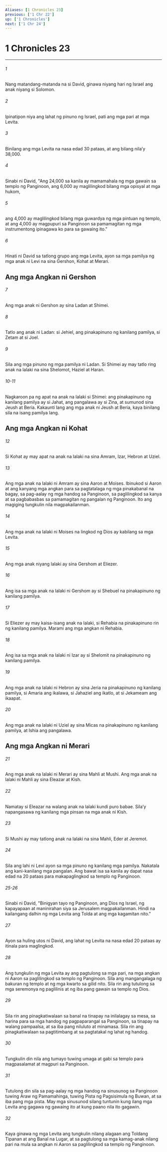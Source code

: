 ```yaml
---
Aliases: [1 Chronicles 23]
previous: ['1 Chr 22']
up: ['1 Chronicles']
next: ['1 Chr 24']
---
```

# 1 Chronicles 23

***

###### 1
Nang matandang-matanda na si David, ginawa niyang hari ng Israel ang anak niyang si Solomon. 

###### 2
Ipinatipon niya ang lahat ng pinuno ng Israel, pati ang mga pari at mga Levita. 

###### 3
Binilang ang mga Levita na nasa edad 30 pataas, at ang bilang nilaʼy 38,000. 

###### 4
Sinabi ni David, "Ang 24,000 sa kanila ay mamamahala ng mga gawain sa templo ng Panginoon, ang 6,000 ay maglilingkod bilang mga opisyal at mga hukom, 

###### 5
ang 4,000 ay maglilingkod bilang mga guwardya ng mga pintuan ng templo, at ang 4,000 ay magpupuri sa Panginoon sa pamamagitan ng mga instrumentong ipinagawa ko para sa gawaing ito." 

###### 6
Hinati ni David sa tatlong grupo ang mga Levita, ayon sa mga pamilya ng mga anak ni Levi na sina Gershon, Kohat at Merari.

## Ang mga Angkan ni Gershon 

###### 7
Ang mga anak ni Gershon ay sina Ladan at Shimei. 

###### 8
Tatlo ang anak ni Ladan: si Jehiel, ang pinakapinuno ng kanilang pamilya, si Zetam at si Joel. 

###### 9
Sila ang mga pinuno ng mga pamilya ni Ladan. Si Shimei ay may tatlo ring anak na lalaki na sina Shelomot, Haziel at Haran.

###### 10-11
Nagkaroon pa ng apat na anak na lalaki si Shimei: ang pinakapinuno ng kanilang pamilya ay si Jahat, ang pangalawa ay si Zina, at sumunod sina Jeush at Beria. Kakaunti lang ang mga anak ni Jeush at Beria, kaya binilang sila na isang pamilya lang.

## Ang mga Angkan ni Kohat 

###### 12
Si Kohat ay may apat na anak na lalaki na sina Amram, Izar, Hebron at Uziel. 

###### 13
Ang mga anak na lalaki ni Amram ay sina Aaron at Moises. Ibinukod si Aaron at ang kanyang mga angkan para sa pagtatalaga ng mga pinakabanal na bagay, sa pag-aalay ng mga handog sa Panginoon, sa paglilingkod sa kanya at sa pagbabasbas sa pamamagitan ng pangalan ng Panginoon. Ito ang magiging tungkulin nila magpakailanman. 

###### 14
Ang mga anak na lalaki ni Moises na lingkod ng Dios ay kabilang sa mga Levita. 

###### 15
Ang mga anak niyang lalaki ay sina Gershom at Eliezer. 

###### 16
Ang isa sa mga anak na lalaki ni Gershom ay si Shebuel na pinakapinuno ng kanilang pamilya. 

###### 17
Si Eliezer ay may kaisa-isang anak na lalaki, si Rehabia na pinakapinuno rin ng kanilang pamilya. Marami ang mga angkan ni Rehabia. 

###### 18
Ang isa sa mga anak na lalaki ni Izar ay si Shelomit na pinakapinuno ng kanilang pamilya. 

###### 19
Ang mga anak na lalaki ni Hebron ay sina Jeria na pinakapinuno ng kanilang pamilya, si Amaria ang ikalawa, si Jahaziel ang ikatlo, at si Jekameam ang ikaapat. 

###### 20
Ang mga anak na lalaki ni Uziel ay sina Micas na pinakapinuno ng kanilang pamilya, at Ishia ang pangalawa.

## Ang mga Angkan ni Merari 

###### 21
Ang mga anak na lalaki ni Merari ay sina Mahli at Mushi. Ang mga anak na lalaki ni Mahli ay sina Eleazar at Kish. 

###### 22
Namatay si Eleazar na walang anak na lalaki kundi puro babae. Silaʼy napangasawa ng kanilang mga pinsan na mga anak ni Kish. 

###### 23
Si Mushi ay may tatlong anak na lalaki na sina Mahli, Eder at Jeremot. 

###### 24
Sila ang lahi ni Levi ayon sa mga pinuno ng kanilang mga pamilya. Nakatala ang kani-kanilang mga pangalan. Ang bawat isa sa kanila ay dapat nasa edad na 20 pataas para makapaglingkod sa templo ng Panginoon.

###### 25-26
Sinabi ni David, "Binigyan tayo ng Panginoon, ang Dios ng Israel, ng kapayapaan at maninirahan siya sa Jerusalem magpakailanman. Hindi na kailangang dalhin ng mga Levita ang Tolda at ang mga kagamitan nito." 

###### 27
Ayon sa huling utos ni David, ang lahat ng Levita na nasa edad 20 pataas ay itinala para maglingkod. 

###### 28
Ang tungkulin ng mga Levita ay ang pagtulong sa mga pari, na mga angkan ni Aaron sa paglilingkod sa templo ng Panginoon. Sila ang mangangalaga ng bakuran ng templo at ng mga kwarto sa gilid nito. Sila rin ang tutulong sa mga seremonya ng paglilinis at ng iba pang gawain sa templo ng Dios. 

###### 29
Sila rin ang pinagkatiwalaan sa banal na tinapay na inilalagay sa mesa, sa harina para sa mga handog ng pagpaparangal sa Panginoon, sa tinapay na walang pampaalsa, at sa iba pang niluluto at minamasa. Sila rin ang pinagkatiwalaan sa pagtitimbang at sa pagtatakal ng lahat ng handog. 

###### 30
Tungkulin din nila ang tumayo tuwing umaga at gabi sa templo para magpasalamat at magpuri sa Panginoon. 

###### 31
Tutulong din sila sa pag-aalay ng mga handog na sinusunog sa Panginoon tuwing Araw ng Pamamahinga, tuwing Pista ng Pagsisimula ng Buwan, at sa iba pang mga pista. May mga sinusunod silang tuntunin kung ilang mga Levita ang gagawa ng gawaing ito at kung paano nila ito gagawin. 

###### 32
Kaya ginawa ng mga Levita ang tungkulin nilang alagaan ang Toldang Tipanan at ang Banal na Lugar, at sa pagtulong sa mga kamag-anak nilang pari na mula sa angkan ni Aaron sa paglilingkod sa templo ng Panginoon.
